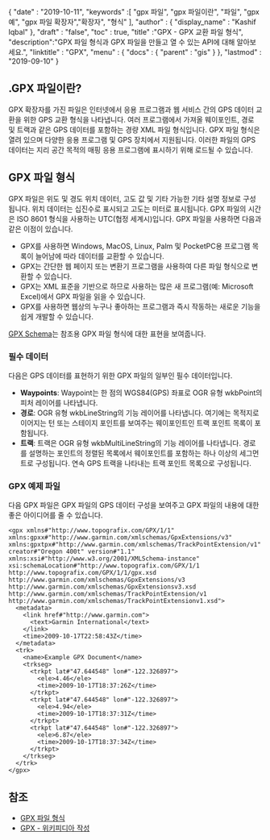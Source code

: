 {
  "date" : "2019-10-11",
  "keywords" :[ "gpx 파일", "gpx 파일이란", "파일", "gpx 예", "gpx 파일 확장자","확장자", "형식" ],
  "author" : {
    "display_name" : "Kashif Iqbal"
},
  "draft" : "false",
  "toc" : true,
  "title" :"GPX - GPX 교환 파일 형식",
  "description":"GPX 파일 형식과 GPX 파일을 만들고 열 수 있는 API에 대해 알아보세요.",
  "linktitle" : "GPX",
  "menu" : {
    "docs" : {
      "parent" : "gis"
}
},
  "lastmod" : "2019-09-10"
}

## .GPX 파일이란?

GPX 확장자를 가진 파일은 인터넷에서 응용 프로그램과 웹 서비스 간의 GPS 데이터 교환을 위한 GPS 교환 형식을 나타냅니다. 여러 프로그램에서 가져올 웨이포인트, 경로 및 트랙과 같은 GPS 데이터를 포함하는 경량 XML 파일 형식입니다. GPX 파일 형식은 열려 있으며 다양한 응용 프로그램 및 GPS 장치에서 지원됩니다. 이러한 파일의 GPS 데이터는 지리 공간 목적의 매핑 응용 프로그램에 표시하기 위해 로드될 수 있습니다.

## GPX 파일 형식 ##

GPX 파일은 위도 및 경도 위치 데이터, 고도 값 및 기타 가능한 기타 설명 정보로 구성됩니다. 위치 데이터는 십진수로 표시되고 고도는 미터로 표시됩니다. GPX 파일의 시간은 ISO 8601 형식을 사용하는 UTC(협정 세계시)입니다. GPX 파일을 사용하면 다음과 같은 이점이 있습니다.

* GPX를 사용하면 Windows, MacOS, Linux, Palm 및 PocketPC용 프로그램 목록이 늘어남에 따라 데이터를 교환할 수 있습니다.
* GPX는 간단한 웹 페이지 또는 변환기 프로그램을 사용하여 다른 파일 형식으로 변환할 수 있습니다.
* GPX는 XML 표준을 기반으로 하므로 사용하는 많은 새 프로그램(예: Microsoft Excel)에서 GPX 파일을 읽을 수 있습니다.
* GPX를 사용하면 웹상의 누구나 좋아하는 프로그램과 즉시 작동하는 새로운 기능을 쉽게 개발할 수 있습니다.

[GPX Schema](https://www.topografix.com/GPX/1/1/gpx.xsd)는 참조용 GPX 파일 형식에 대한 표현을 보여줍니다.

### 필수 데이터 ###

다음은 GPS 데이터를 표현하기 위한 GPX 파일의 일부인 필수 데이터입니다.

* **Waypoints**: Waypoint는 한 점의 WGS84(GPS) 좌표로 OGR 유형 wkbPoint의 피처 레이어를 나타냅니다.
* **경로**: OGR 유형 wkbLineString의 기능 레이어를 나타냅니다. 여기에는 목적지로 이어지는 턴 또는 스테이지 포인트를 보여주는 웨이포인트인 트랙 포인트 목록이 포함됩니다.
* **트랙**: 트랙은 OGR 유형 wkbMultiLineString의 기능 레이어를 나타냅니다. 경로를 설명하는 포인트의 정렬된 목록에서 웨이포인트를 포함하는 하나 이상의 세그먼트로 구성됩니다. 연속 GPS 트랙을 나타내는 트랙 포인트 목록으로 구성됩니다.

### GPX 예제 파일 ###

다음 GPX 파일은 GPX 파일의 GPS 데이터 구성을 보여주고 GPX 파일의 내용에 대한 좋은 아이디어를 줄 수 있습니다.

```
<gpx xmlns#"http://www.topografix.com/GPX/1/1" xmlns:gpxx#"http://www.garmin.com/xmlschemas/GpxExtensions/v3" xmlns:gpxtpx#"http://www.garmin.com/xmlschemas/TrackPointExtension/v1" creator#"Oregon 400t" version#"1.1" xmlns:xsi#"http://www.w3.org/2001/XMLSchema-instance" xsi:schemaLocation#"http://www.topografix.com/GPX/1/1 http://www.topografix.com/GPX/1/1/gpx.xsd http://www.garmin.com/xmlschemas/GpxExtensions/v3 http://www.garmin.com/xmlschemas/GpxExtensionsv3.xsd http://www.garmin.com/xmlschemas/TrackPointExtension/v1 http://www.garmin.com/xmlschemas/TrackPointExtensionv1.xsd">
  <metadata>
    <link href#"http://www.garmin.com">
      <text>Garmin International</text>
    </link>
    <time>2009-10-17T22:58:43Z</time>
  </metadata>
  <trk>
    <name>Example GPX Document</name>
    <trkseg>
      <trkpt lat#"47.644548" lon#"-122.326897">
        <ele>4.46</ele>
        <time>2009-10-17T18:37:26Z</time>
      </trkpt>
      <trkpt lat#"47.644548" lon#"-122.326897">
        <ele>4.94</ele>
        <time>2009-10-17T18:37:31Z</time>
      </trkpt>
      <trkpt lat#"47.644548" lon#"-122.326897">
        <ele>6.87</ele>
        <time>2009-10-17T18:37:34Z</time>
      </trkpt>
    </trkseg>
  </trk>
</gpx>
```

## 참조 ##

* [GPX 파일 형식](https://www.topografix.com/gpx.asp)
* [GPX - 위키피디아 작성](https://en.wikipedia.org/wiki/GPS_Exchange_Format)

